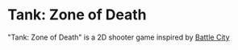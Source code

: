 # Tank: Zone of Death
"Tank: Zone of Death" is a 2D shooter game inspired by [Battle City](https://en.wikipedia.org/wiki/Battle_City_(video_game))

